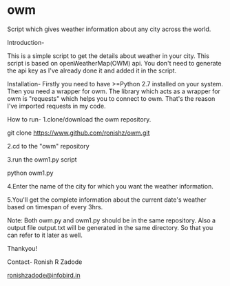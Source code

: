 # owm
Script which gives weather information about any city across the world.

Introduction-

This is a simple script to get the details about weather in your city.
This script is based on openWeatherMap(OWM) api.
You don't need to generate the api key as I've already done it and added it in the script.

Installation-
Firstly you need to have >=Python 2.7 installed on your system. Then you need a wrapper for owm.
The library which acts as a wrapper for owm is "requests" which helps you to connect to owm.
That's the reason I've imported requests in my code.

How to run-
1.clone/download the owm repository.

git clone https://www.github.com/ronishz/owm.git

2.cd to the "owm" repository

3.run the owm1.py script

python owm1.py

4.Enter the name of the city for which you want the weather information.

5.You'll get the complete information about the current date's weather based on timespan of every 3hrs.

Note: Both owm.py and owm1.py should be in the same repository. Also a output file output.txt will be generated in the same directory. So that you can refer to it later as well.



Thankyou!

Contact-
Ronish R Zadode

ronishzadode@infobird.in
